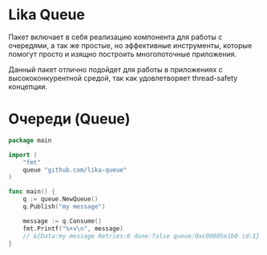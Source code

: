 # Lika Queue

Пакет включает в себя реализацию компонента для работы с очередями, а так же простые, но эффективные инструменты, которые
помогут просто и изящно построить многопоточные приложения.

Данный пакет отлично подойдет для работы в приложениях с высококонкурентной средой, так как удовлетворяет thread-safety концепции.

# Очереди (Queue)

```go
package main

import (
	"fmt"
	queue "github.com/lika-queue"
)

func main() {
	q := queue.NewQueue()
    q.Publish("my message")

    message := q.Consume()
    fmt.Printf("%+v\n", message)
    // &{Data:my message Retries:0 done:false queue:0xc00005e1b0 id:1}
}



```